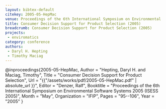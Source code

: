 ```yaml
---
layout: bibtex-default
citekey: 2005-05-HepMac
venue: Proceedings of the 6th International Symposium on Environmental Software Systems 2005  ISESS 2005 
title: Consumer Decision Support for Product Selection (2005)
breadcrumb: Consumer Decision Support for Product Selection (2005)
projects:
 - enviromatics
category: conference
authors:
 - Daryl H. Hepting 
 - Timothy Maciag 
---
```

@inproceedings{2005-05-HepMac,
	Author =  "Hepting, Daryl H. and Maciag, Timothy",
	Title =  "Consumer Decision Support for Product Selection",
	Url = \"{{"/assets/works/pdf/2005-05-HepMac.pdf" | absolute_url }}\",
	Editor =  "Denzer, Ralf",
	Booktitle =  "Proceedings of the 6th International Symposium on Environmental Software Systems 2005 (ISESS 2005)",
	Month =  "May",
	Organization =  "IFIP",
	Pages =  "95--106",
	Year =  "2005"
}
